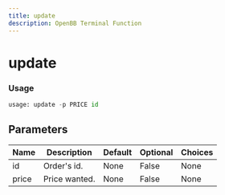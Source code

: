 ```yaml
---
title: update
description: OpenBB Terminal Function
---
```


# update



### Usage 
```python
usage: update -p PRICE id
```

## Parameters

| Name | Description | Default | Optional | Choices |
| ---- | ----------- | ------- | -------- | ------- |
| id | Order's id. | None | False | None |
| price | Price wanted. | None | False | None |



